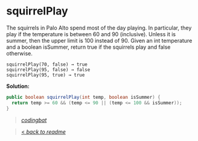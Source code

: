 # squirrelPlay

The squirrels in Palo Alto spend most of the day playing. In particular, they play if the temperature is between 60 and 90 (inclusive). Unless it is summer, then the upper limit is 100 instead of 90. Given an int temperature and a boolean isSummer, return true if the squirrels play and false otherwise.

```
squirrelPlay(70, false) → true
squirrelPlay(95, false) → false
squirrelPlay(95, true) → true
```

**Solution:**

```java
public boolean squirrelPlay(int temp, boolean isSummer) {
  return temp >= 60 && (temp <= 90 || (temp <= 100 && isSummer));
}
```

> _[codingbat](http://codingbat.com/prob/p141061)_

> [< _back to readme_](/README.md)